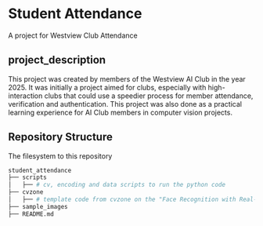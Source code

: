 # Student Attendance
A project for Westview Club Attendance

## project_description
This project was created by members of the Westview AI Club in the year 2025. It was initially a project aimed for clubs, especially with high-interaction clubs that could use a speedier process for member attendance, verification and authentication. This project was also done as a practical learning experience for AI Club members in computer vision projects. 

## Repository Structure
The filesystem to this repository

```bash
student_attendance
├── scripts
│   ├── # cv, encoding and data scripts to run the python code
├── cvzone
│   ├── # template code from cvzone on the "Face Recognition with Real-Time Database" project 
├── sample_images
├── README.md
```
